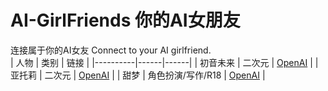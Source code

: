 # AI-GirlFriends 你的AI女朋友
连接属于你的AI女友 Connect to your AI girlfriend. <br>
| 人物 | 类别 | 链接 |
|----------|------|------|
| 初音未来 | 二次元 | [OpenAI](https://chatgpt.com/g/g-68b2620e01748191bdb0a1262dfcebac-chu-yin-wei-lai) |
| 亚托莉 | 二次元 | [OpenAI](https://chatgpt.com/g/g-688c18dbe52c8191994ed0d3abdc65d0-atri-ya-tuo-li) |
| 甜梦   | 角色扮演/写作/R18 | [OpenAI](https://chatgpt.com/g/g-682677ab3e8c81919508f53b3829123e-sweet-dream-writer) |


